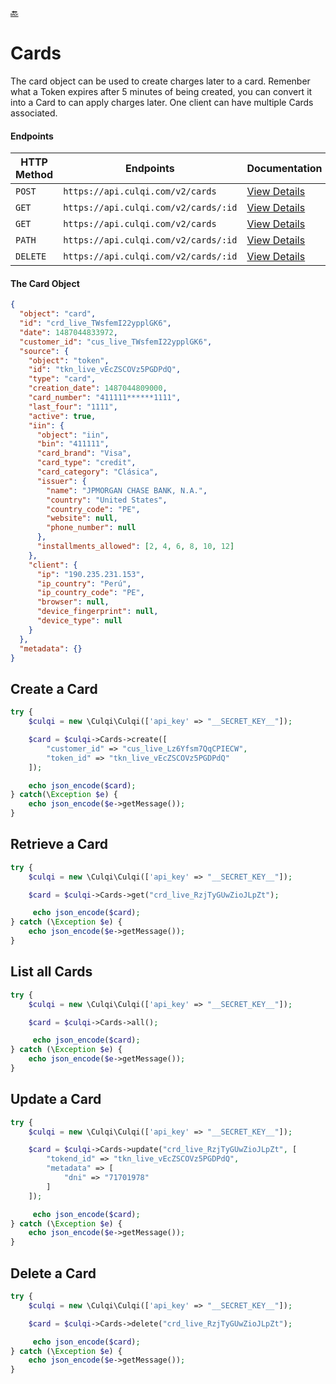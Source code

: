 [:back:](/docs/README.md)

# Cards

The card object can be used to create charges later to a card. Remenber what a Token expires after 5 minutes of being created, you can convert it into a Card to can apply charges later. One client can have multiple Cards associated.

#### Endpoints

| HTTP Method | Endpoints                            | Documentation                                              |
| ----------- | ------------------------------------ | ---------------------------------------------------------- |
| `POST`      | `https://api.culqi.com/v2/cards`     | [View Details](https://www.culqi.com/api/#tarjetas#create) |
| `GET`       | `https://api.culqi.com/v2/cards/:id` | [View Details](https://www.culqi.com/api/#tarjetas#detail) |
| `GET`       | `https://api.culqi.com/v2/cards`     | [View Details](https://www.culqi.com/api/#tarjetas#list)   |
| `PATH`      | `https://api.culqi.com/v2/cards/:id` | [View Details](https://www.culqi.com/api/#tarjetas#update) |
| `DELETE`    | `https://api.culqi.com/v2/cards/:id` | [View Details](https://www.culqi.com/api/#tarjetas#delete) |

#### The Card Object

```json
{
  "object": "card",
  "id": "crd_live_TWsfemI22ypplGK6",
  "date": 1487044833972,
  "customer_id": "cus_live_TWsfemI22ypplGK6",
  "source": {
    "object": "token",
    "id": "tkn_live_vEcZSCOVz5PGDPdQ",
    "type": "card",
    "creation_date": 1487044809000,
    "card_number": "411111******1111",
    "last_four": "1111",
    "active": true,
    "iin": {
      "object": "iin",
      "bin": "411111",
      "card_brand": "Visa",
      "card_type": "credit",
      "card_category": "Clásica",
      "issuer": {
        "name": "JPMORGAN CHASE BANK, N.A.",
        "country": "United States",
        "country_code": "PE",
        "website": null,
        "phone_number": null
      },
      "installments_allowed": [2, 4, 6, 8, 10, 12]
    },
    "client": {
      "ip": "190.235.231.153",
      "ip_country": "Perú",
      "ip_country_code": "PE",
      "browser": null,
      "device_fingerprint": null,
      "device_type": null
    }
  },
  "metadata": {}
}
```

## Create a Card

```php
try {
    $culqi = new \Culqi\Culqi(['api_key' => "__SECRET_KEY__"]);

    $card = $culqi->Cards->create([
        "customer_id" => "cus_live_Lz6Yfsm7QqCPIECW",
        "token_id" => "tkn_live_vEcZSCOVz5PGDPdQ"
    ]);

    echo json_encode($card);
} catch(\Exception $e) {
    echo json_encode($e->getMessage());
}
```

## Retrieve a Card

```php
try {
    $culqi = new \Culqi\Culqi(['api_key' => "__SECRET_KEY__"]);

    $card = $culqi->Cards->get("crd_live_RzjTyGUwZioJLpZt");

     echo json_encode($card);
} catch (\Exception $e) {
    echo json_encode($e->getMessage());
}
```

## List all Cards

```php
try {
    $culqi = new \Culqi\Culqi(['api_key' => "__SECRET_KEY__"]);

    $card = $culqi->Cards->all();

     echo json_encode($card);
} catch (\Exception $e) {
    echo json_encode($e->getMessage());
}
```

## Update a Card

```php
try {
    $culqi = new \Culqi\Culqi(['api_key' => "__SECRET_KEY__"]);

    $card = $culqi->Cards->update("crd_live_RzjTyGUwZioJLpZt", [
        "tokend_id" => "tkn_live_vEcZSCOVz5PGDPdQ",
        "metadata" => [
            "dni" => "71701978"
        ]
    ]);

     echo json_encode($card);
} catch (\Exception $e) {
    echo json_encode($e->getMessage());
}
```

## Delete a Card

```php
try {
    $culqi = new \Culqi\Culqi(['api_key' => "__SECRET_KEY__"]);

    $card = $culqi->Cards->delete("crd_live_RzjTyGUwZioJLpZt");

     echo json_encode($card);
} catch (\Exception $e) {
    echo json_encode($e->getMessage());
}
```
